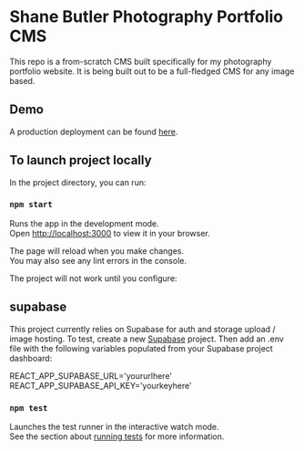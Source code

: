# Shane Butler Photography Portfolio CMS

This repo is a from-scratch CMS built specifically for my photography portfolio website. It is being built out to be a full-fledged CMS for any image based.

## Demo

A production deployment can be found [here](https://shanebutlerphoto.com).

## To launch project locally

In the project directory, you can run:

### `npm start`

Runs the app in the development mode.\
Open [http://localhost:3000](http://localhost:3000) to view it in your browser.

The page will reload when you make changes.\
You may also see any lint errors in the console.

The project will not work until you configure:

## supabase

This project currently relies on Supabase for auth and storage upload / image hosting. To test, create a new 
[Supabase](https://supabase.com/) project.
Then add an .env file with the following variables populated from your Supabase project dashboard:

REACT_APP_SUPABASE_URL='yoururlhere'
REACT_APP_SUPABASE_API_KEY='yourkeyhere'

### `npm test`

Launches the test runner in the interactive watch mode.\
See the section about [running tests](https://facebook.github.io/create-react-app/docs/running-tests) for more information.
